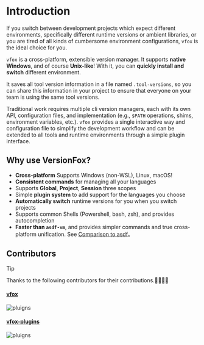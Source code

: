 # Introduction

If you switch between development projects which expect different environments, specifically different runtime versions or ambient libraries,
or you are tired of all kinds of cumbersome environment configurations, `vfox` is the ideal choice for you.

`vfox` is a cross-platform, extensible version manager. It supports **native Windows**, and of course **Unix-like**!
With it, you can **quickly install and switch** different environment.

It saves all tool version information in a file named `.tool-versions`, so you can share this information in your
project to ensure that everyone on your team is using the same tool versions.

Traditional work requires multiple cli version managers, each with its own API, configuration files, and
implementation (e.g., `$PATH` operations, shims, environment variables, etc.). `vfox` provides a single interactive way
and configuration file to simplify the development workflow and can be extended to all tools and runtime environments
through a simple plugin interface.

## Why use VersionFox?

- **Cross-platform** Supports Windows (non-WSL), Linux, macOS!
- **Consistent commands** for managing all your languages
- Supports **Global**, **Project**, **Session** three scopes
- Simple **plugin system** to add support for the languages you choose
- **Automatically switch** runtime versions for you when you switch projects
- Supports common Shells (Powershell, bash, zsh), and provides autocompletion
- **Faster than `asdf-vm`**, and provides simpler commands and true cross-platform unification.
  See [Comparison to asdf](../misc/vs-asdf.md)。

## Contributors


> [!TIP]
> Thanks to the following contributors for their contributions.🎉🎉🙏🙏

#### [vfox](https://github.com/version-fox/vfox)

![pluigns](https://contrib.rocks/image?repo=version-fox/vfox)

#### [vfox-plugins](https://github.com/version-fox/version-fox-plugins)

![pluigns](https://contrib.rocks/image?repo=version-fox/version-fox-plugins)
